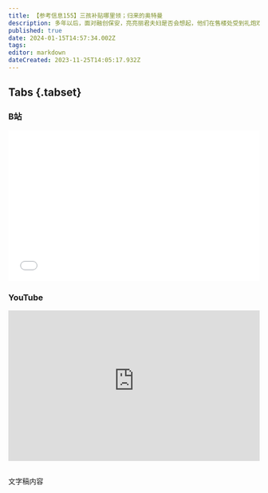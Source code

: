 ```yaml
---
title: 【参考信息155】三孩补贴哪里领；归来的奥特曼
description: 多年以后，面对融创保安，亮亮丽君夫妇是否会想起，他们在售楼处受到礼炮欢迎那个遥远的下午。他们说要回家后，账号陆续被禁言，如果说前几天表演胶带封口是行为艺术，那此刻得到了升华。郑州三孩补贴没法领，各地育儿补贴有攀比之势，但应当先确定资金来源，防止口惠而实不至。奥特曼回到他忠诚的OpenAI，路透社报道他“不坦诚”的详情，有个内部项目的新模型能够解决某些数学问题，虽然只有小学生水平，但意味着AI将拥有类似人类的推理能力。
published: true
date: 2024-01-15T14:57:34.002Z
tags: 
editor: markdown
dateCreated: 2023-11-25T14:05:17.932Z
---
```


## Tabs {.tabset}
### B站
<div style="position: relative; padding: 30% 45%;">
<iframe style="position: absolute; width: 100%; height: 100%; left: 0; top: 0;" src="//player.bilibili.com/player.html?&bvid=BV1Xe411f71m&page=1&as_wide=1&high_quality=1&danmaku=1&autoplay=0" scrolling="no" border="0" frameborder="no" framespacing="0" allowfullscreen="true"></iframe>
</div>

### YouTube
<div style="position: relative; padding: 30% 45%;">
<iframe style="position: absolute; top: 0; left: 0; width: 100%; height: 100%;" src="https://www.youtube-nocookie.com/embed/d4O0JqTmPmQ" title="YouTube video player" frameborder="0" allow="accelerometer; autoplay; clipboard-write; encrypted-media; gyroscope; picture-in-picture" allowfullscreen></iframe>
</div>

## 

文字稿内容
